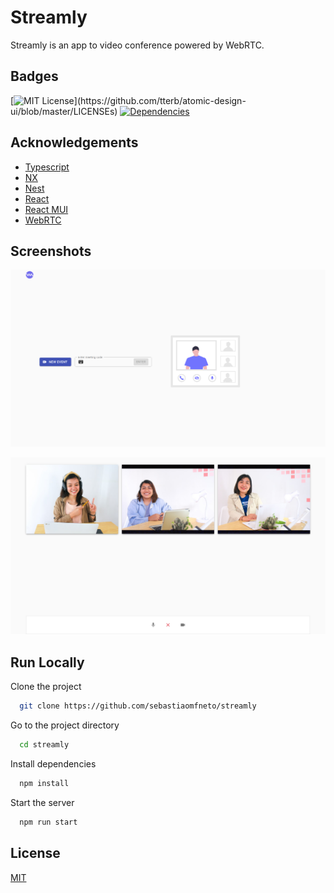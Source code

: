# Streamly

Streamly is an app to video conference powered by WebRTC.

## Badges

[![MIT License](https://img.shields.io/apm/l/atomic-design-ui.svg?)](https://github.com/tterb/atomic-design-ui/blob/master/LICENSEs)
[![Dependencies](https://img.shields.io/david/sebastiaomfneto/streamly)](https://img.shields.io/david/sebastiaomfneto/streamly)

## Acknowledgements

 - [Typescript](https://www.typescriptlang.org/docs/)
 - [NX](https://nx.dev/latest/react/getting-started/intro)
 - [Nest](https://docs.nestjs.com/)
 - [React](https://reactjs.org/docs/getting-started.html)
 - [React MUI](https://material-ui.com/getting-started/installation/)
 - [WebRTC](https://webrtc.org/getting-started/overview)
  
## Screenshots

![App Screenshot](./docs/screenshot-1.png)

![App Screenshot](./docs/screenshot-2.png)
 
## Run Locally

Clone the project

```bash
  git clone https://github.com/sebastiaomfneto/streamly
```

Go to the project directory

```bash
  cd streamly
```

Install dependencies

```bash
  npm install
```

Start the server

```bash
  npm run start
```

## License

[MIT](https://choosealicense.com/licenses/mit/)
  
